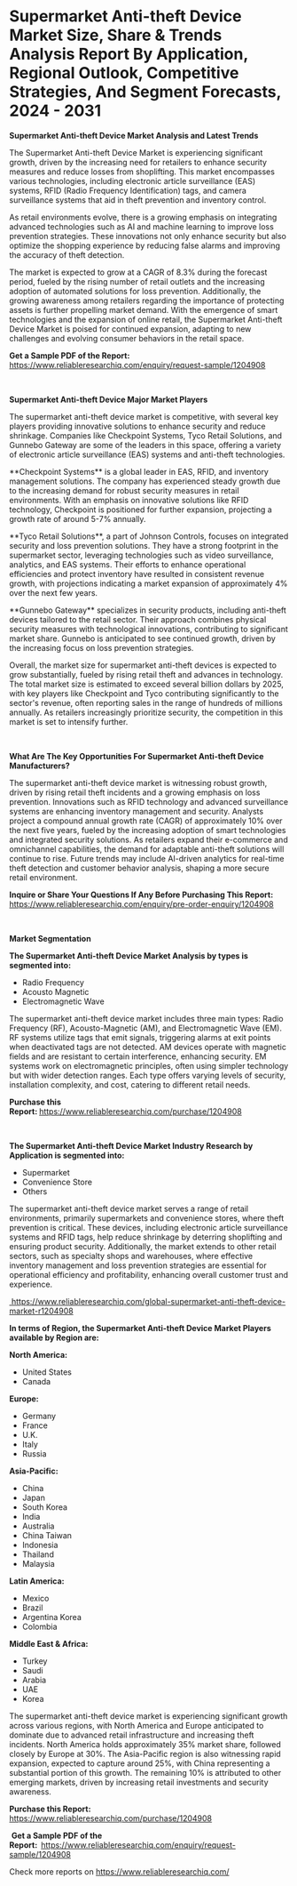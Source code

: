 <p><h1>Supermarket Anti-theft Device Market Size, Share & Trends Analysis Report By Application, Regional Outlook, Competitive Strategies, And Segment Forecasts, 2024 - 2031</h1></p><p><strong>Supermarket Anti-theft Device Market Analysis and Latest Trends</strong></p>
<p><p>The Supermarket Anti-theft Device Market is experiencing significant growth, driven by the increasing need for retailers to enhance security measures and reduce losses from shoplifting. This market encompasses various technologies, including electronic article surveillance (EAS) systems, RFID (Radio Frequency Identification) tags, and camera surveillance systems that aid in theft prevention and inventory control. </p><p>As retail environments evolve, there is a growing emphasis on integrating advanced technologies such as AI and machine learning to improve loss prevention strategies. These innovations not only enhance security but also optimize the shopping experience by reducing false alarms and improving the accuracy of theft detection. </p><p>The market is expected to grow at a CAGR of 8.3% during the forecast period, fueled by the rising number of retail outlets and the increasing adoption of automated solutions for loss prevention. Additionally, the growing awareness among retailers regarding the importance of protecting assets is further propelling market demand. With the emergence of smart technologies and the expansion of online retail, the Supermarket Anti-theft Device Market is poised for continued expansion, adapting to new challenges and evolving consumer behaviors in the retail space.</p></p>
<p><strong>Get a Sample PDF of the Report:&nbsp;</strong> <a href="https://www.reliableresearchiq.com/enquiry/request-sample/1204908?utm_campaign=104&utm_medium=2&utm_source=Github&utm_content=ia&utm_term=31122024&utm_id=supermarket-anti-theft-device">https://www.reliableresearchiq.com/enquiry/request-sample/1204908</a></p>
<p>&nbsp;</p>
<p><strong>Supermarket Anti-theft Device Major Market Players</strong></p>
<p><p>The supermarket anti-theft device market is competitive, with several key players providing innovative solutions to enhance security and reduce shrinkage. Companies like Checkpoint Systems, Tyco Retail Solutions, and Gunnebo Gateway are some of the leaders in this space, offering a variety of electronic article surveillance (EAS) systems and anti-theft technologies.</p><p>**Checkpoint Systems** is a global leader in EAS, RFID, and inventory management solutions. The company has experienced steady growth due to the increasing demand for robust security measures in retail environments. With an emphasis on innovative solutions like RFID technology, Checkpoint is positioned for further expansion, projecting a growth rate of around 5-7% annually.</p><p>**Tyco Retail Solutions**, a part of Johnson Controls, focuses on integrated security and loss prevention solutions. They have a strong footprint in the supermarket sector, leveraging technologies such as video surveillance, analytics, and EAS systems. Their efforts to enhance operational efficiencies and protect inventory have resulted in consistent revenue growth, with projections indicating a market expansion of approximately 4% over the next few years.</p><p>**Gunnebo Gateway** specializes in security products, including anti-theft devices tailored to the retail sector. Their approach combines physical security measures with technological innovations, contributing to significant market share. Gunnebo is anticipated to see continued growth, driven by the increasing focus on loss prevention strategies.</p><p>Overall, the market size for supermarket anti-theft devices is expected to grow substantially, fueled by rising retail theft and advances in technology. The total market size is estimated to exceed several billion dollars by 2025, with key players like Checkpoint and Tyco contributing significantly to the sector's revenue, often reporting sales in the range of hundreds of millions annually. As retailers increasingly prioritize security, the competition in this market is set to intensify further.</p></p>
<p>&nbsp;</p>
<p><strong>What Are The Key Opportunities For Supermarket Anti-theft Device Manufacturers?</strong></p>
<p><p>The supermarket anti-theft device market is witnessing robust growth, driven by rising retail theft incidents and a growing emphasis on loss prevention. Innovations such as RFID technology and advanced surveillance systems are enhancing inventory management and security. Analysts project a compound annual growth rate (CAGR) of approximately 10% over the next five years, fueled by the increasing adoption of smart technologies and integrated security solutions. As retailers expand their e-commerce and omnichannel capabilities, the demand for adaptable anti-theft solutions will continue to rise. Future trends may include AI-driven analytics for real-time theft detection and customer behavior analysis, shaping a more secure retail environment.</p></p>
<p><strong>Inquire or Share Your Questions If Any Before Purchasing This Report:</strong> <a href="https://www.reliableresearchiq.com/enquiry/pre-order-enquiry/1204908?utm_campaign=104&utm_medium=2&utm_source=Github&utm_content=ia&utm_term=31122024&utm_id=supermarket-anti-theft-device">https://www.reliableresearchiq.com/enquiry/pre-order-enquiry/1204908</a></p>
<p>&nbsp;</p>
<p><strong>Market Segmentation</strong></p>
<p><strong>The Supermarket Anti-theft Device Market Analysis by types is segmented into:</strong></p>
<p><ul><li>Radio Frequency</li><li>Acousto Magnetic</li><li>Electromagnetic Wave</li></ul></p>
<p><p>The supermarket anti-theft device market includes three main types: Radio Frequency (RF), Acousto-Magnetic (AM), and Electromagnetic Wave (EM). RF systems utilize tags that emit signals, triggering alarms at exit points when deactivated tags are not detected. AM devices operate with magnetic fields and are resistant to certain interference, enhancing security. EM systems work on electromagnetic principles, often using simpler technology but with wider detection ranges. Each type offers varying levels of security, installation complexity, and cost, catering to different retail needs.</p></p>
<p><strong>Purchase this Report:&nbsp;</strong><a href="https://www.reliableresearchiq.com/purchase/1204908?utm_campaign=104&utm_medium=2&utm_source=Github&utm_content=ia&utm_term=31122024&utm_id=supermarket-anti-theft-device">https://www.reliableresearchiq.com/purchase/1204908</a></p>
<p>&nbsp;</p>
<p><strong>The Supermarket Anti-theft Device Market Industry Research by Application is segmented into:</strong></p>
<p><ul><li>Supermarket</li><li>Convenience Store</li><li>Others</li></ul></p>
<p><p>The supermarket anti-theft device market serves a range of retail environments, primarily supermarkets and convenience stores, where theft prevention is critical. These devices, including electronic article surveillance systems and RFID tags, help reduce shrinkage by deterring shoplifting and ensuring product security. Additionally, the market extends to other retail sectors, such as specialty shops and warehouses, where effective inventory management and loss prevention strategies are essential for operational efficiency and profitability, enhancing overall customer trust and experience.</p></p>
<p><a href="https://www.reliableresearchiq.com/global-supermarket-anti-theft-device-market-r1204908?utm_campaign=104&utm_medium=2&utm_source=Github&utm_content=ia&utm_term=31122024&utm_id=supermarket-anti-theft-device">&nbsp;https://www.reliableresearchiq.com/global-supermarket-anti-theft-device-market-r1204908</a></p>
<p><strong>In terms of Region, the Supermarket Anti-theft Device Market Players available by Region are:</strong></p>
<p>
    <p> <strong> North America: </strong>
        <ul>
            <li>United States</li>
            <li>Canada</li>
        </ul>
        </p> 
    <p> <strong> Europe: </strong>
        <ul>
            <li>Germany</li>
            <li>France</li>
            <li>U.K.</li>
            <li>Italy</li>
            <li>Russia</li>
        </ul>
        </p> 
    <p> <strong> Asia-Pacific: </strong>
        <ul>
            <li>China</li>
            <li>Japan</li>
            <li>South Korea</li>
            <li>India</li>
            <li>Australia</li>
            <li>China Taiwan</li>
            <li>Indonesia</li>
            <li>Thailand</li>
            <li>Malaysia</li>
        </ul>
        </p> 
    <p> <strong> Latin America: </strong>
        <ul>
            <li>Mexico</li>
            <li>Brazil</li>
            <li>Argentina Korea</li>
            <li>Colombia</li>
        </ul>
        </p> 
    <p> <strong> Middle East & Africa: </strong>
        <ul>
            <li>Turkey</li>
            <li>Saudi</li>
            <li>Arabia</li>
            <li>UAE</li>
            <li>Korea</li>
        </ul>
    </p>
    </p>
<p><p>The supermarket anti-theft device market is experiencing significant growth across various regions, with North America and Europe anticipated to dominate due to advanced retail infrastructure and increasing theft incidents. North America holds approximately 35% market share, followed closely by Europe at 30%. The Asia-Pacific region is also witnessing rapid expansion, expected to capture around 25%, with China representing a substantial portion of this growth. The remaining 10% is attributed to other emerging markets, driven by increasing retail investments and security awareness.</p></p>
<p><strong>Purchase this Report: </strong><a href="https://www.reliableresearchiq.com/purchase/1204908?utm_campaign=104&utm_medium=2&utm_source=Github&utm_content=ia&utm_term=31122024&utm_id=supermarket-anti-theft-device">https://www.reliableresearchiq.com/purchase/1204908</a></p>
<p>&nbsp;<strong>Get a Sample PDF of the Report:&nbsp;&nbsp;</strong><a href="https://www.reliableresearchiq.com/enquiry/request-sample/1204908?utm_campaign=104&utm_medium=2&utm_source=Github&utm_content=ia&utm_term=31122024&utm_id=supermarket-anti-theft-device">https://www.reliableresearchiq.com/enquiry/request-sample/1204908</a></p>
<p><strong></strong></p>
<p>Check more reports on <a href="https://www.reliableresearchiq.com/?utm_campaign=104&utm_medium=2&utm_source=Github&utm_content=ia&utm_term=31122024&utm_id=supermarket-anti-theft-device">https://www.reliableresearchiq.com/</a></p>